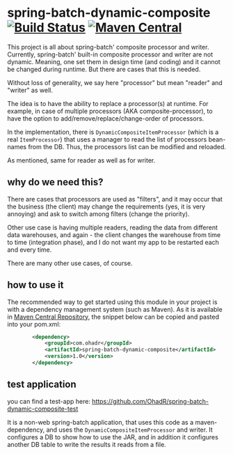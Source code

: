 # spring-batch-dynamic-composite [![Build Status](https://travis-ci.org/OhadR/spring-batch-dynamic-composite.svg?branch=master)](https://travis-ci.org/OhadR/spring-batch-dynamic-composite)   [![Maven Central](https://maven-badges.herokuapp.com/maven-central/com.ohadr/spring-batch-dynamic-composite/badge.svg)](https://maven-badges.herokuapp.com/maven-central/com.ohadr/spring-batch-dynamic-composite)


This project is all about spring-batch' composite processor and writer. Currently, spring-batch' built-in composite processor and writer are not dynamic. Meaning, one set them in design time (and coding) and it cannot be changed during runtime. But there are cases that this is needed.

Without loss of generality, we say here "processor" but mean "reader" and "writer" as well.

The idea is to have the ability to replace a processor(s) at runtime. For example, in case of multiple processors (AKA composite-processor), to have the option to add/remove/replace/change-order of processors.

In the implementation, there is `DynamicCompositeItemProcessor` (which is a real `ItemProcessor`) that uses a manager to read the list of processors bean-names from the DB. Thus, the processors list can be modified and reloaded.

As mentioned, same for reader as well as for writer.
 
## why do we need this?

There are cases that processors are used as "filters", and it may occur that the business (the client) may change the requirements (yes, it is very annoying) and ask to switch among filters (change the priority). 

Other use case is having multiple readers, reading the data from different data warehouses, and again - the client changes the warehouse from time to time (integration phase), and I do not want my app to be restarted each and every time. 

There are many other use cases, of course.

## how to use it

The recommended way to get started using this module in your project is with a dependency management system (such as Maven). As it is available in [Maven Central Repository](http://search.maven.org/#search%7Cga%7C1%7Cspring-batch-dynamic-composite), the snippet below can be copied and pasted into your pom.xml:


```xml
		<dependency>
			<groupId>com.ohadr</groupId>
			<artifactId>spring-batch-dynamic-composite</artifactId>
			<version>1.0</version>
		</dependency>
```

## test application

you can find a test-app here: https://github.com/OhadR/spring-batch-dynamic-composite-test

It is a non-web spring-batch application, that uses this code as a maven-dependency, and uses the `DynamicCompositeItemProcessor` and writer. It configures a DB to show how to use the JAR, and in addition it configures another DB table to write the results it reads from a file. 